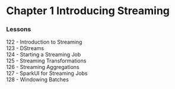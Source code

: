 # Chapter 1 Introducing Streaming

### Lessons
122 - Introduction to Streaming<br>
123 - DStreams<br>
124 - Starting a Streaming Job<br>
125 - Streaming Transformations<br>
126 - Streaming Aggregations<br>
127 - SparkUI for Streaming Jobs<br>
128 - Windowing Batches<br>